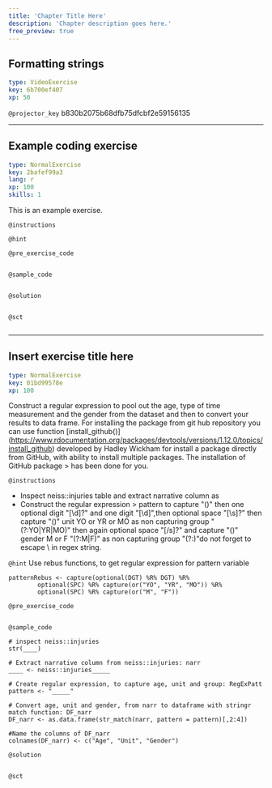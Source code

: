 ```yaml
---
title: 'Chapter Title Here'
description: 'Chapter description goes here.'
free_preview: true
---
```


## Formatting strings

```yaml
type: VideoExercise
key: 6b700ef407
xp: 50
```

`@projector_key`
b830b2075b68dfb75dfcbf2e59156135

---

## Example coding exercise

```yaml
type: NormalExercise
key: 2bafef99a3
lang: r
xp: 100
skills: 1
```

This is an example exercise.

`@instructions`


`@hint`


`@pre_exercise_code`
```{r}

```

`@sample_code`
```{r}

```

`@solution`
```{r}

```

`@sct`
```{r}

```

---

## Insert exercise title here

```yaml
type: NormalExercise
key: 01bd99578e
xp: 100
```

Construct a regular expression to pool out the age, type of time measurement and the gender from the dataset and then to convert your results to data frame.
For installing the package from git hub repository you can use function  [install_github()] (https://www.rdocumentation.org/packages/devtools/versions/1.12.0/topics/install_github) developed by Hadley Wickham for install a package directly from GitHub, with ability to install multiple packages. The installation of GitHub package > has been done for you. 

`@instructions`
- Inspect neiss::injuries table and extract narrative column as <narr>  
- Construct the regular expression > pattern to capture "()" then one optional digit "[\d]?" and one digit "[\d]",then optional space "[\s]?" then capture "()" unit YO or YR or MO as non capturing group "(?:YO|YR|MO)" then again optional space "[/s]?" and capture "()" gender M or F "(?:M|F)" as non capturing group "(?:)"do not forget to escape \ in regex string.

`@hint`
Use rebus functions, to get regular expression for pattern variable
```
patternRebus <- capture(optional(DGT) %R% DGT) %R%  
        optional(SPC) %R% capture(or("YO", "YR", "MO")) %R%
        optional(SPC) %R% capture(or("M", "F"))
```

`@pre_exercise_code`
```{r}

```

`@sample_code`
```{r}
# inspect neiss::injuries
str(____)

# Extract narrative column from neiss::injuries: narr
____ <- neiss::injuries_____

# Create regular expression, to capture age, unit and group: RegExPatt
pattern <- "_____"

# Convert age, unit and gender, from narr to dataframe with stringr match function: DF_narr 
DF_narr <- as.data.frame(str_match(narr, pattern = pattern)[,2:4])

#Name the columns of DF_narr  
colnames(DF_narr) <- c("Age", "Unit", "Gender")
```

`@solution`
```{r}

```

`@sct`
```{r}

```
